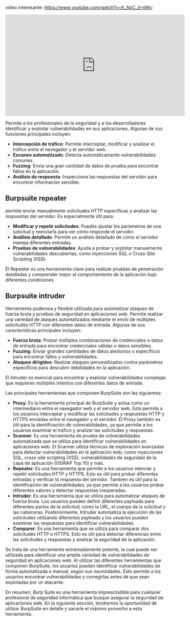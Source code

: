 video interesante:
https://www.youtube.com/watch?v=K_NzC_d-nWo:
<iframe width="560" height="315" src="https://www.youtube.com/embed/K_NzC_d-nWo?si=_lWs8vPzvC8VeBUJ" title="YouTube video player" frameborder="0" allow="accelerometer; autoplay; clipboard-write; encrypted-media; gyroscope; picture-in-picture; web-share" referrerpolicy="strict-origin-when-cross-origin" allowfullscreen></iframe>


Permite a los profesionales de la seguridad y a los desarrolladores identificar y explotar vulnerabilidades en sus aplicaciones. Algunas de sus funciones principales incluyen:

- **Intercepción de tráfico**: Permite interceptar, modificar y analizar el tráfico entre el navegador y el servidor web.
- **Escaneo automatizado**: Detecta automáticamente vulnerabilidades comunes.
- **Fuzzing**: Envia una gran cantidad de datos de prueba para encontrar fallos en la aplicación.
- **Análisis de respuesta**: Inspecciona las respuestas del servidor para encontrar información sensible.

## Burpsuite repeater
permite enviar manualmente solicitudes HTTP específicas y analizar las respuestas del servidor. Es especialmente útil para:

- **Modificar y repetir solicitudes**: Puedes ajustar los parámetros de una solicitud y reenviarla para ver cómo responde el servidor.
- **Análisis detallado**: Permite un análisis detallado de cómo el servidor maneja diferentes entradas.
- **Pruebas de vulnerabilidades**: Ayuda a probar y explotar manualmente vulnerabilidades descubiertas, como inyecciones SQL o Cross-Site Scripting (XSS).

El Repeater es una herramienta clave para realizar pruebas de penetración detalladas y comprender mejor el comportamiento de la aplicación bajo diferentes condiciones

## Burpsuite intruder
Herramienta poderosa y flexible utilizada para automatizar ataques de fuerza bruta y pruebas de seguridad en aplicaciones web. Permite realizar una variedad de ataques automatizados mediante el envío de múltiples solicitudes HTTP con diferentes datos de entrada. Algunas de sus características principales incluyen:

- **Fuerza bruta**: Probar múltiples combinaciones de credenciales o datos de entrada para encontrar credenciales válidas o datos sensibles.
- **Fuzzing**: Enviar grandes cantidades de datos aleatorios o específicos para encontrar fallos y vulnerabilidades.
- **Ataques dirigidos**: Realizar ataques personalizados contra parámetros específicos para descubrir debilidades en la aplicación.

El Intruder es esencial para encontrar y explotar vulnerabilidades complejas que requieren múltiples intentos con diferentes datos de entrada.

Las principales herramientas que componen BurpSuite son las siguientes:

- **Proxy**: Es la herramienta principal de BurpSuite y actúa como un intermediario entre el navegador web y el servidor web. Esto permite a los usuarios interceptar y modificar las solicitudes y respuestas HTTP y HTTPS enviadas entre el navegador y el servidor. El Proxy también es útil para la identificación de vulnerabilidades, ya que permite a los usuarios examinar el tráfico y analizar las solicitudes y respuestas.
- **Scanner**: Es una herramienta de prueba de vulnerabilidades automatizada que se utiliza para identificar vulnerabilidades en aplicaciones web. El Scanner utiliza técnicas de exploración avanzadas para detectar vulnerabilidades en la aplicación web, como inyecciones SQL, cross-site scripting (XSS), vulnerabilidades de seguridad de la capa de aplicación (OSWAP Top 10) y más.
- **Repeater**: Es una herramienta que permite a los usuarios reenviar y repetir solicitudes HTTP y HTTPS. Esto es útil para probar diferentes entradas y verificar la respuesta del servidor. También es útil para la identificación de vulnerabilidades, ya que permite a los usuarios probar diferentes valores y detectar respuestas inesperadas.
- **Intruder**: Es una herramienta que se utiliza para automatizar ataques de fuerza bruta. Los usuarios pueden definir diferentes payloads para diferentes partes de la solicitud, como la URL, el cuerpo de la solicitud y las cabeceras. Posteriormente, Intruder automatiza la ejecución de las solicitudes utilizando diferentes payloads y los usuarios pueden examinar las respuestas para identificar vulnerabilidades.
- **Comparer**: Es una herramienta que se utiliza para comparar dos solicitudes HTTP o HTTPS. Esto es útil para detectar diferencias entre las solicitudes y respuestas y analizar la seguridad de la aplicación.

Se trata de una herramienta extremadamente potente, la cual puede ser utilizada para identificar una amplia variedad de vulnerabilidades de seguridad en aplicaciones web. Al utilizar las diferentes herramientas que componen BurpSuite, los usuarios pueden identificar vulnerabilidades de forma automatizada o manual, según sus necesidades. Esto permite a los usuarios encontrar vulnerabilidades y corregirlas antes de que sean explotadas por un atacante.

En resumen, Burp Suite es una herramienta imprescindible para cualquier profesional de seguridad informática que busque asegurar la seguridad de aplicaciones web. En la siguiente sección, tendremos la oportunidad de utilizar BurpSuite en detalle y sacarle el máximo provecho a esta herramienta.